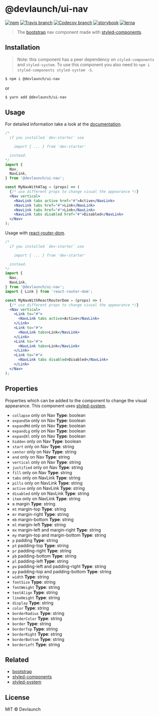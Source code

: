 # @devlaunch/ui-nav

[![npm](https://img.shields.io/npm/v/@devlaunch/ui-nav.svg?style=flat-square)](https://www.npmjs.com/package/@devlaunch/ui-nav)
[![Travis branch](https://img.shields.io/travis/devlaunch/dev-starter/master.svg?style=flat-square)](https://travis-ci.org/devlaunch/dev-starter)
[![Codecov branch](https://img.shields.io/codecov/c/github/devlaunch/dev-starter/master.svg?style=flat-square)](https://codecov.io/gh/devlaunch/dev-starter)
[![storybook](https://img.shields.io/badge/docs%20with-storybook-f1618c.svg?style=flat-square)](https://devlaunch.github.io/dev-starter)
[![lerna](https://img.shields.io/badge/maintained%20with-lerna-cc00ff.svg?style=flat-square)](https://lernajs.io/)

> The [bootstrap](https://getbootstrap.com) nav component made with [styled-components](https://styled-components.com).

## Installation

> Note: this component has a peer dependency on `styled-components` and `styled-system`. To use this component you also need to `npm i styled-components styled-system -S`.

```sh
$ npm i @devlaunch/ui-nav
```

or

```sh
$ yarn add @devlaunch/ui-nav
```

## Usage

For detailed information take a look at the [documentation](https://devlaunch.github.io/dev-starter).

```jsx
/*
  if you installed `dev-starter` use

    import { ... } from 'dev-starter'

  instead.
*/
import {
  Nav,
  NavLink,
} from '@devlaunch/ui-nav';

const MyNavWithATag = (props) => (
  {/* use different props to change visual the appearance */}
  <Nav vertical>
    <NavLink tabs active href="#">Active</NavLink>
    <NavLink tabs href="#">Link</NavLink>
    <NavLink tabs href="#">Link</NavLink>
    <NavLink tabs disabled href="#">Disabled</NavLink>
  </Nav>
);
```

Usage with [react-router-dom](https://reacttraining.com/react-router/web/example/basic).

```jsx
/*
  if you installed `dev-starter` use

    import { ... } from 'dev-starter'

  instead.
*/
import {
  Nav,
  NavLink,
} from '@devlaunch/ui-nav';
import { Link } from 'react-router-dom';

const MyNavWithReactRouterDom = (props) => (
  {/* use different props to change visual the appearance */}
  <Nav vertical>
    <Link to="#">
      <NavLink tabs active>Active</NavLink>
    </Link>
    <Link to="#">
      <NavLink tabs>Link</NavLink>
    </Link>
    <Link to="#">
      <NavLink tabs>Link</NavLink>
    </Link>
    <Link to="#">
      <NavLink tabs disabled>Disabled</NavLink>
    </Link>
  </Nav>
);
```

## Properties

Properties which can be added to the component to change the visual appearance. This component uses [styled-system](http://jxnblk.com/styled-system/).

- `collapse` only on Nav **Type**: boolean
- `expandSm` only on Nav **Type**: boolean
- `expandMd` only on Nav **Type**: boolean
- `expandLg` only on Nav **Type**: boolean
- `expandXl` only on Nav **Type**: boolean
- `hidden` only on Nav **Type**: boolean
- `start` only on Nav **Type**: string
- `center` only on Nav **Type**: string
- `end` only on Nav **Type**: string
- `vertical` only on Nav **Type**: string
- `justified` only on Nav **Type**: string
- `fill` only on Nav **Type**: string
- `tabs` only on NavLink **Type**: string
- `pills` only on NavLink **Type**: string
- `active` only on NavLink **Type**: string
- `disabled` only on NavLink **Type**: string
- `item` only on NavLink **Type**: string
- `m` margin **Type**: string
- `mt` margin-top **Type**: string
- `mr` margin-right **Type**: string
- `mb` margin-bottom **Type**: string
- `ml` margin-left **Type**: string
- `mx` margin-left and margin-right **Type**: string
- `my` margin-top and margin-bottom **Type**: string
- `p` padding **Type**: string
- `pt` padding-top **Type**: string
- `pr` padding-right **Type**: string
- `pb` padding-bottom **Type**: string
- `pl` padding-left **Type**: string
- `px` padding-left and padding-right **Type**: string
- `py` padding-top and padding-bottom **Type**: string
- `width` **Type**: string
- `fontSize` **Type**: string
- `fontWeight` **Type**: string
- `textAlign` **Type**: string
- `lineHeight` **Type**: string
- `display` **Type**: string
- `color` **Type**: string
- `borderRadius` **Type**: string
- `borderColor` **Type**: string
- `border` **Type**: string
- `borderTop` **Type**: string
- `borderRight` **Type**: string
- `borderBottom` **Type**: string
- `borderLeft` **Type**: string

## Related

- [bootstrap](https://getbootstrap.com)
- [styled-components](https://styled-components.com)
- [styled-system](http://jxnblk.com/styled-system/)

## License

MIT © Devlaunch

